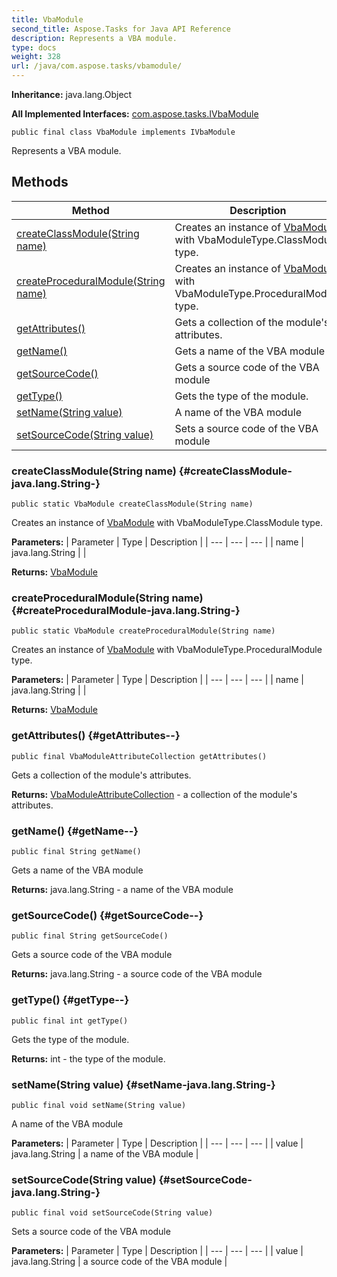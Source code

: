 ```yaml
---
title: VbaModule
second_title: Aspose.Tasks for Java API Reference
description: Represents a VBA module.
type: docs
weight: 328
url: /java/com.aspose.tasks/vbamodule/
---
```


**Inheritance:**
java.lang.Object

**All Implemented Interfaces:**
[com.aspose.tasks.IVbaModule](../../com.aspose.tasks/ivbamodule)
```
public final class VbaModule implements IVbaModule
```

Represents a VBA module.
## Methods

| Method | Description |
| --- | --- |
| [createClassModule(String name)](#createClassModule-java.lang.String-) | Creates an instance of [VbaModule](../../com.aspose.tasks/vbamodule) with VbaModuleType.ClassModule type. |
| [createProceduralModule(String name)](#createProceduralModule-java.lang.String-) | Creates an instance of [VbaModule](../../com.aspose.tasks/vbamodule) with VbaModuleType.ProceduralModule type. |
| [getAttributes()](#getAttributes--) | Gets a collection of the module's attributes. |
| [getName()](#getName--) | Gets a name of the VBA module |
| [getSourceCode()](#getSourceCode--) | Gets a source code of the VBA module |
| [getType()](#getType--) | Gets the type of the module. |
| [setName(String value)](#setName-java.lang.String-) | A name of the VBA module |
| [setSourceCode(String value)](#setSourceCode-java.lang.String-) | Sets a source code of the VBA module |
### createClassModule(String name) {#createClassModule-java.lang.String-}
```
public static VbaModule createClassModule(String name)
```


Creates an instance of [VbaModule](../../com.aspose.tasks/vbamodule) with VbaModuleType.ClassModule type.

**Parameters:**
| Parameter | Type | Description |
| --- | --- | --- |
| name | java.lang.String |  |

**Returns:**
[VbaModule](../../com.aspose.tasks/vbamodule)
### createProceduralModule(String name) {#createProceduralModule-java.lang.String-}
```
public static VbaModule createProceduralModule(String name)
```


Creates an instance of [VbaModule](../../com.aspose.tasks/vbamodule) with VbaModuleType.ProceduralModule type.

**Parameters:**
| Parameter | Type | Description |
| --- | --- | --- |
| name | java.lang.String |  |

**Returns:**
[VbaModule](../../com.aspose.tasks/vbamodule)
### getAttributes() {#getAttributes--}
```
public final VbaModuleAttributeCollection getAttributes()
```


Gets a collection of the module's attributes.

**Returns:**
[VbaModuleAttributeCollection](../../com.aspose.tasks/vbamoduleattributecollection) - a collection of the module's attributes.
### getName() {#getName--}
```
public final String getName()
```


Gets a name of the VBA module

**Returns:**
java.lang.String - a name of the VBA module
### getSourceCode() {#getSourceCode--}
```
public final String getSourceCode()
```


Gets a source code of the VBA module

**Returns:**
java.lang.String - a source code of the VBA module
### getType() {#getType--}
```
public final int getType()
```


Gets the type of the module.

**Returns:**
int - the type of the module.
### setName(String value) {#setName-java.lang.String-}
```
public final void setName(String value)
```


A name of the VBA module

**Parameters:**
| Parameter | Type | Description |
| --- | --- | --- |
| value | java.lang.String | a name of the VBA module |

### setSourceCode(String value) {#setSourceCode-java.lang.String-}
```
public final void setSourceCode(String value)
```


Sets a source code of the VBA module

**Parameters:**
| Parameter | Type | Description |
| --- | --- | --- |
| value | java.lang.String | a source code of the VBA module |

